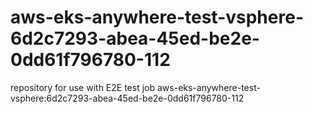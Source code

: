 # aws-eks-anywhere-test-vsphere-6d2c7293-abea-45ed-be2e-0dd61f796780-112
repository for use with E2E test job aws-eks-anywhere-test-vsphere:6d2c7293-abea-45ed-be2e-0dd61f796780-112
